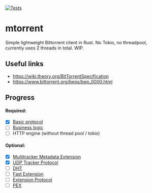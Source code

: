 [![Tests](https://github.com/DanglingPointer/mtorrent/actions/workflows/rust.yml/badge.svg)](https://github.com/DanglingPointer/mtorrent/actions/workflows/rust.yml)

# mtorrent
Simple lightweight Bittorrent client in Rust. No Tokio, no threadpool, currently uses 2 threads in total. WIP.

## Useful links
- https://wiki.theory.org/BitTorrentSpecification
- https://www.bittorrent.org/beps/bep_0000.html

## Progress
#### Required:
- [x] [Basic protocol](https://www.bittorrent.org/beps/bep_0003.html)
- [ ] [Business logic](https://wiki.theory.org/BitTorrentSpecification#Algorithms)
- [ ] HTTP engine (without thread pool / tokio)
#### Optional:
- [x] [Multitracker Metadata Extension](https://www.bittorrent.org/beps/bep_0012.html)
- [x] [UDP Tracker Protocol](https://www.bittorrent.org/beps/bep_0015.html)
- [ ] [DHT](https://www.bittorrent.org/beps/bep_0005.html)
- [ ] [Fast Extension](https://www.bittorrent.org/beps/bep_0006.html)
- [ ] [Extension Protocol](https://www.bittorrent.org/beps/bep_0010.html)
- [ ] [PEX](https://www.bittorrent.org/beps/bep_0011.html)
